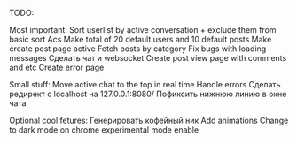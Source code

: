 TODO: 

Most important: 
Sort userlist by active conversation + exclude them from basic sort Acs
Make total of 20 default users and 10 default posts
Make create post page active
Fetch posts by category
Fix bugs with loading messages 
Сделать чат и websocket
Create post view page with comments and etc
Create error page


Small stuff:
Move active chat to the top in real time
Handle errors
Cделать редирект с localhost на 127.0.0.1:8080/
Пофиксить нижнюю линию в окне чата


Optional cool fetures:
Генерировать кофейный ник
Add animations
Change to dark mode on chrome experimental mode enable
